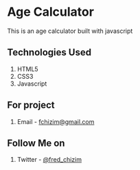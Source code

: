 # Age Calculator
This is an age calculator built with javascript

## Technologies Used
1. HTML5
2. CSS3
3. Javascript

## For project
1. Email - fchizim@gmail.com


## Follow Me on
1. Twitter - [@fred_chizim](https://www.twitter.com/fred_chizim "Fred on Twitter")
